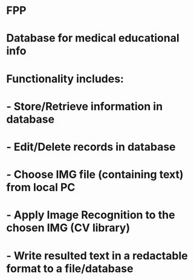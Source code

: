 # FPP

# Database for medical educational info
# Functionality includes:
# - Store/Retrieve information in database
# - Edit/Delete records in database
# 	- Choose IMG file (containing text) from local PC
#	- Apply Image Recognition to the chosen IMG (CV library)
#	- Write resulted text in a redactable format to a file/database
